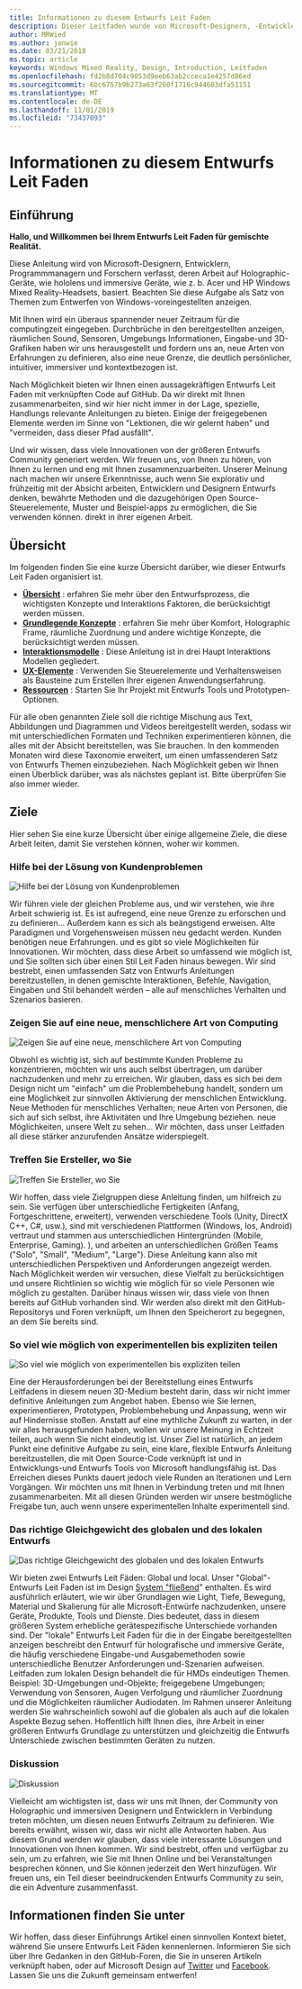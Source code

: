 ```yaml
---
title: Informationen zu diesem Entwurfs Leit Faden
description: Dieser Leitfaden wurde von Microsoft-Designern, -Entwicklern, -Programmmanagern und -Forschern verfasst, deren Arbeit holografische Geräte (wie HoloLens) und immersive Geräte (wie die Windows Mixed Reality-Headsets von Acer und HP) umfasst.
author: MRWied
ms.author: jonwie
ms.date: 03/21/2018
ms.topic: article
keywords: Windows Mixed Reality, Design, Introduction, Leitfaden
ms.openlocfilehash: fd2b8d704c9053d9eeb63ab2cceca1e4257d86ed
ms.sourcegitcommit: 6bc6757b9b273a63f260f1716c944603dfa51151
ms.translationtype: MT
ms.contentlocale: de-DE
ms.lasthandoff: 11/01/2019
ms.locfileid: "73437093"
---
```

# <a name="about-this-design-guidance"></a>Informationen zu diesem Entwurfs Leit Faden

## <a name="introduction"></a>Einführung

**Hallo, und Willkommen bei Ihrem Entwurfs Leit Faden für gemischte Realität.**

Diese Anleitung wird von Microsoft-Designern, Entwicklern, Programmmanagern und Forschern verfasst, deren Arbeit auf Holographic-Geräte, wie hololens und immersive Geräte, wie z. b. Acer und HP Windows Mixed Reality-Headsets, basiert. Beachten Sie diese Aufgabe als Satz von Themen zum Entwerfen von Windows-voreingestellten anzeigen.

Mit Ihnen wird ein überaus spannender neuer Zeitraum für die computingzeit eingegeben. Durchbrüche in den bereitgestellten anzeigen, räumlichen Sound, Sensoren, Umgebungs Informationen, Eingabe-und 3D-Grafiken haben wir uns herausgestellt und fordern uns an, neue Arten von Erfahrungen zu definieren, also eine neue Grenze, die deutlich persönlicher, intuitiver, immersiver und kontextbezogen ist.

Nach Möglichkeit bieten wir Ihnen einen aussagekräftigen Entwurfs Leit Faden mit verknüpften Code auf GitHub. Da wir direkt mit Ihnen zusammenarbeiten, sind wir hier nicht immer in der Lage, spezielle, Handlungs relevante Anleitungen zu bieten. Einige der freigegebenen Elemente werden im Sinne von "Lektionen, die wir gelernt haben" und "vermeiden, dass dieser Pfad ausfällt".

Und wir wissen, dass viele Innovationen von der größeren Entwurfs Community generiert werden. Wir freuen uns, von Ihnen zu hören, von Ihnen zu lernen und eng mit Ihnen zusammenzuarbeiten. Unserer Meinung nach machen wir unsere Erkenntnisse, auch wenn Sie explorativ und frühzeitig mit der Absicht arbeiten, Entwicklern und Designern Entwurfs denken, bewährte Methoden und die dazugehörigen Open Source-Steuerelemente, Muster und Beispiel-apps zu ermöglichen, die Sie verwenden können. direkt in ihrer eigenen Arbeit.

## <a name="overview"></a>Übersicht

Im folgenden finden Sie eine kurze Übersicht darüber, wie dieser Entwurfs Leit Faden organisiert ist. 
* **[Übersicht](design.md)** : erfahren Sie mehr über den Entwurfsprozess, die wichtigsten Konzepte und Interaktions Faktoren, die berücksichtigt werden müssen.
* **[Grundlegende Konzepte](core-concepts-landingpage.md)** : erfahren Sie mehr über Komfort, Holographic Frame, räumliche Zuordnung und andere wichtige Konzepte, die berücksichtigt werden müssen.
* **[Interaktionsmodelle](interaction-fundamentals.md)** : Diese Anleitung ist in drei Haupt Interaktions Modellen gegliedert.
* **[UX-Elemente](app-patterns-landingpage.md)** : Verwenden Sie Steuerelemente und Verhaltensweisen als Bausteine zum Erstellen Ihrer eigenen Anwendungserfahrung.
* **[Ressourcen](design.md#choose-a-prototyping-option)** : Starten Sie Ihr Projekt mit Entwurfs Tools und Prototypen-Optionen.

Für alle oben genannten Ziele soll die richtige Mischung aus Text, Abbildungen und Diagrammen und Videos bereitgestellt werden, sodass wir mit unterschiedlichen Formaten und Techniken experimentieren können, die alles mit der Absicht bereitstellen, was Sie brauchen. In den kommenden Monaten wird diese Taxonomie erweitert, um einen umfassenderen Satz von Entwurfs Themen einzubeziehen. Nach Möglichkeit geben wir Ihnen einen Überblick darüber, was als nächstes geplant ist. Bitte überprüfen Sie also immer wieder.

## <a name="objectives"></a>Ziele

Hier sehen Sie eine kurze Übersicht über einige allgemeine Ziele, die diese Arbeit leiten, damit Sie verstehen können, woher wir kommen.

### <a name="help-solve-customer-challenges"></a>Hilfe bei der Lösung von Kundenproblemen

![Hilfe bei der Lösung von Kundenproblemen](images/500px-fix-a-broken-switch-with-hololens.jpg) <br>

Wir führen viele der gleichen Probleme aus, und wir verstehen, wie ihre Arbeit schwierig ist. Es ist aufregend, eine neue Grenze zu erforschen und zu definieren... Außerdem kann es sich als beängstigend erweisen. Alte Paradigmen und Vorgehensweisen müssen neu gedacht werden. Kunden benötigen neue Erfahrungen. und es gibt so viele Möglichkeiten für Innovationen. Wir möchten, dass diese Arbeit so umfassend wie möglich ist, und Sie sollten sich über einen Stil Leit Faden hinaus bewegen. Wir sind bestrebt, einen umfassenden Satz von Entwurfs Anleitungen bereitzustellen, in denen gemischte Interaktionen, Befehle, Navigation, Eingaben und Stil behandelt werden – alle auf menschliches Verhalten und Szenarios basieren. 

### <a name="point-the-way-towards-a-new-more-human-way-of-computing"></a>Zeigen Sie auf eine neue, menschlichere Art von Computing

![Zeigen Sie auf eine neue, menschlichere Art von Computing](images/500px-man-and-women-with-holograph-on-table.png)<br>

Obwohl es wichtig ist, sich auf bestimmte Kunden Probleme zu konzentrieren, möchten wir uns auch selbst übertragen, um darüber nachzudenken und mehr zu erreichen. Wir glauben, dass es sich bei dem Design nicht um "einfach" um die Problembehebung handelt, sondern um eine Möglichkeit zur sinnvollen Aktivierung der menschlichen Entwicklung. Neue Methoden für menschliches Verhalten; neue Arten von Personen, die sich auf sich selbst, ihre Aktivitäten und Ihre Umgebung beziehen. neue Möglichkeiten, unsere Welt zu sehen... Wir möchten, dass unser Leitfaden all diese stärker anzurufenden Ansätze widerspiegelt. 

### <a name="meet-creators-where-they-are"></a>Treffen Sie Ersteller, wo Sie

![Treffen Sie Ersteller, wo Sie](images/500px-creators.jpg) <br>

Wir hoffen, dass viele Zielgruppen diese Anleitung finden, um hilfreich zu sein. Sie verfügen über unterschiedliche Fertigkeiten (Anfang, Fortgeschrittene, erweitert), verwenden verschiedene Tools (Unity, DirectX C++, C#, usw.), sind mit verschiedenen Plattformen (Windows, Ios, Android) vertraut und stammen aus unterschiedlichen Hintergründen (Mobile, Enterprise, Gaming). ), und arbeiten an unterschiedlichen Größen Teams ("Solo", "Small", "Medium", "Large"). Diese Anleitung kann also mit unterschiedlichen Perspektiven und Anforderungen angezeigt werden. Nach Möglichkeit werden wir versuchen, diese Vielfalt zu berücksichtigen und unsere Richtlinien so wichtig wie möglich für so viele Personen wie möglich zu gestalten. Darüber hinaus wissen wir, dass viele von Ihnen bereits auf GitHub vorhanden sind. Wir werden also direkt mit den GitHub-Repositorys und Foren verknüpft, um Ihnen den Speicherort zu begegnen, an dem Sie bereits sind. 

### <a name="share-as-much-as-possible-from-experimental-to-explicit"></a>So viel wie möglich von experimentellen bis expliziten teilen

![So viel wie möglich von experimentellen bis expliziten teilen](images/500px-man-playinggame.jpg) <br>

Eine der Herausforderungen bei der Bereitstellung eines Entwurfs Leitfadens in diesem neuen 3D-Medium besteht darin, dass wir nicht immer definitive Anleitungen zum Angebot haben. Ebenso wie Sie lernen, experimentieren, Prototypen, Problembehebung und Anpassung, wenn wir auf Hindernisse stoßen. Anstatt auf eine mythliche Zukunft zu warten, in der wir alles herausgefunden haben, wollen wir unsere Meinung in Echtzeit teilen, auch wenn Sie nicht eindeutig ist. Unser Ziel ist natürlich, an jedem Punkt eine definitive Aufgabe zu sein, eine klare, flexible Entwurfs Anleitung bereitzustellen, die mit Open Source-Code verknüpft ist und in Entwicklungs-und Entwurfs Tools von Microsoft handlungsfähig ist. Das Erreichen dieses Punkts dauert jedoch viele Runden an Iterationen und Lern Vorgängen. Wir möchten uns mit Ihnen in Verbindung treten und mit Ihnen zusammenarbeiten. Mit all diesen Gründen werden wir unsere bestmögliche Freigabe tun, auch wenn unsere experimentellen Inhalte experimentell sind. 

### <a name="the-right-balance-of-global-and-local-design"></a>Das richtige Gleichgewicht des globalen und des lokalen Entwurfs

![Das richtige Gleichgewicht des globalen und des lokalen Entwurfs](images/500px-fluentdesign.jpg) <br>

Wir bieten zwei Entwurfs Leit Fäden: Global und local. Unser "Global"-Entwurfs Leit Faden ist im Design [System "fließend](https://fluent.microsoft.com)" enthalten. Es wird ausführlich erläutert, wie wir über Grundlagen wie Light, Tiefe, Bewegung, Material und Skalierung für alle Microsoft-Entwürfe nachzudenken, unsere Geräte, Produkte, Tools und Dienste. Dies bedeutet, dass in diesem größeren System erhebliche gerätespezifische Unterschiede vorhanden sind. Der "lokale" Entwurfs Leit Faden für die in der Eingabe bereitgestellten anzeigen beschreibt den Entwurf für holografische und immersive Geräte, die häufig verschiedene Eingabe-und Ausgabemethoden sowie unterschiedliche Benutzer Anforderungen und-Szenarien aufweisen. Leitfaden zum lokalen Design behandelt die für HMDs eindeutigen Themen. Beispiel: 3D-Umgebungen und-Objekte; freigegebene Umgebungen; Verwendung von Sensoren, Augen Verfolgung und räumlicher Zuordnung und die Möglichkeiten räumlicher Audiodaten. Im Rahmen unserer Anleitung werden Sie wahrscheinlich sowohl auf die globalen als auch auf die lokalen Aspekte Bezug sehen. Hoffentlich hilft Ihnen dies, ihre Arbeit in einer größeren Entwurfs Grundlage zu unterstützen und gleichzeitig die Entwurfs Unterschiede zwischen bestimmten Geräten zu nutzen.

### <a name="have-a-discussion"></a>Diskussion

![Diskussion](images/500px-share.jpg) <br>

Vielleicht am wichtigsten ist, dass wir uns mit Ihnen, der Community von Holographic und immersiven Designern und Entwicklern in Verbindung treten möchten, um diesen neuen Entwurfs Zeitraum zu definieren. Wie bereits erwähnt, wissen wir, dass wir nicht alle Antworten haben. Aus diesem Grund werden wir glauben, dass viele interessante Lösungen und Innovationen von Ihnen kommen. Wir sind bestrebt, offen und verfügbar zu sein, um zu erfahren, wie Sie mit Ihnen Online und bei Veranstaltungen besprechen können, und Sie können jederzeit den Wert hinzufügen. Wir freuen uns, ein Teil dieser beeindruckenden Entwurfs Community zu sein, die ein Adventure zusammenfasst. 

## <a name="please-dive-in"></a>Informationen finden Sie unter

Wir hoffen, dass dieser Einführungs Artikel einen sinnvollen Kontext bietet, während Sie unsere Entwurfs Leit Fäden kennenlernen. Informieren Sie sich über Ihre Gedanken in den GitHub-Foren, die Sie in unseren Artikeln verknüpft haben, oder auf Microsoft Design auf [Twitter](https://twitter.com/MicrosoftDesign) und [Facebook](https://www.facebook.com/microsoftdesign/). Lassen Sie uns die Zukunft gemeinsam entwerfen!
